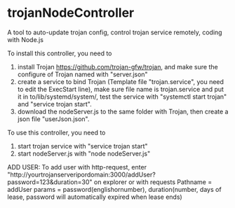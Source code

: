 # trojanNodeController
A tool to auto-update trojan config, control trojan service remotely, coding with Node.js

To install this controller, you need to 
1. install Trojan https://github.com/trojan-gfw/trojan, and make sure the configure of Trojan named with "server.json"
2. create a service to bind Trojan (Template file "trojan.service", you need to edit the ExecStart line), make sure file name is trojan.service and put it in to/lib/systemd/system/, test the service with "systemctl start trojan" and "service trojan start".
3. download the nodeServer.js to the same folder with Trojan, then create a json file "userJson.json".

To use this controller, you need to
1. start trojan service with "service trojan start"
2. start nodeServer.js with "node nodeServer.js"

ADD USER:
To add user with http-request, enter "http://yourtrojanserveripordomain:3000/addUser?password=123&duration=30" on explorer or with requests
Pathname = addUser
params = password(englishornumber), duration(number, days of lease, password will automatically expired when lease ends)
